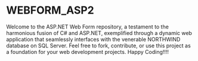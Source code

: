 # WEBFORM_ASP2
Welcome to the ASP.NET Web Form repository, a testament to the harmonious fusion of C# and ASP.NET, exemplified through a dynamic web application that seamlessly interfaces with the venerable NORTHWIND database on SQL Server. Feel free to fork, contribute, or use this project as a foundation for your web development projects. Happy Coding!!!!
